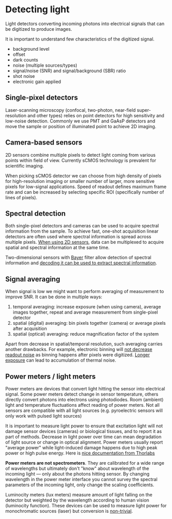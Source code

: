 # Detecting light

Light detectors converting incoming photons into electrical signals that can be digitized to produce images.

It is important to understand few characteristics of the digitized signal.

- background level
- offset
- dark counts
- noise (multiple sources/types)
- signal/noise (SNR) and signal/background (SBR) ratio
- shot noise
- electronic gain applied

## Single-pixel detectors

Laser-scanning microscopy (confocal, two-photon, near-field super-resolution and other types) relies on point detectors for high sensitivity and low-noise detection. Commonly we use PMT and GaAsP detectors and move the sample or position of illuminated point to achieve 2D imaging.

## Camera-based sensors

2D sensors combine multiple pixels to detect light coming from various points within field of view. Currently sCMOS technology is prevalent for scientific imaging.

When picking sCMOS detector we can choose from high density of pixels for high-resolution imaging or smaller number of larger, more sensitive pixels for low-signal applications. Speed of readout defines maximum frame rate and can be increased by selecting specific ROI (specifically number of lines of pixels).

## Spectral detection

Both single-pixel detectors and cameras can be used to acquire spectral information from the sample. To achieve fast, one-shot acquisition linear detectors are often used where spectral information is spread across multiple pixels. [When using 2D sensors](https://www.nature.com/articles/ncomms8990), data can be multiplexed to acquire spatial and spectral information at the same time.

Two-dimensional sensors with [Bayer](https://en.wikipedia.org/wiki/Bryce_Bayer) filter allow detection of spectral information and [decoding it can be used to extract spectral information](https://doi.org/10.1364/BOE.391417).

## Signal averaging

When signal is low we might want to perform averaging of measurement to improve SNR. It can be done in multiple ways:

1. temporal averaging: increase exposure (when using camera), average images together, repeat and average measurement from single-pixel detector
1. spatial (digital) averaging: bin pixels together (camera) or average pixels after acquisition
1. spatial (optical) averaging: reduce magnification factor of the system

Apart from decrease in spatial/temporal resolution, such averaging carries another drawbacks. For example, electronic binning will [not decrease readout noise](https://www.teledynevisionsolutions.com/learn/learning-center/imaging-fundamentals/binning/) as binning happens after pixels were digitized. [Longer exposure](https://www.teledynevisionsolutions.com/learn/learning-center/scientific-imaging/thermal-control-for-long-exposure-imaging/) can lead to accumulation of thermal noise.

## Power meters / light meters

Power meters are devices that convert light hitting the sensor into electrical signal. Some power meters detect change in sensor temperature, others directly convert photons into electrons using photodiodes. Room (ambient) light and temperature fluctuations affect reading of power meters. Not all sensors are compatible with all light sources (e.g. pyroelectric sensors will only work with pulsed light sources)

It is important to measure light power to ensure that excitation light will not damage sensor devices (cameras) or biological tissues, and to report it as part of methods. Decrease in light power over time can mean degradation of light source or change in optical alignment. Power meters usually report "average power" while light-induced damage happens due to high peak power or high pulse energy. Here is [nice documentation from Thorlabs](https://www.thorlabs.com/images/tabimages/Laser_Pulses_Power_Energy_Equations.pdf)

**Power meters are not spectrometers**. They are calibrated for a wide range of wavelengths but ultimately don't "know" about wavelength of the incoming light &mdash; only about the photons hitting sensor. By changing wavelength in the power meter interface you cannot survey the spectral parameters of the incoming light, only change the scaling coefficients.

Luminocity meters (lux meters) measure amount of light falling on the detector but weighted by the wavelength according to human vision (luminocity function). These devices can be used to measure light power for monochromatic sources (laser) but conversion is [non-trivial](https://en.wikipedia.org/wiki/Lux#Relationship_between_illuminance_and_irradiance).
